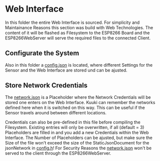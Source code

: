 # Web Interface

In this folder the entire Web Interface is sourced.
For simplicity and Maintainance Reasons this section was build with Web Technologies.
The content of it will be flashed as Filesystem to the ESP8266 Board and
the ESP8266WebServer will serve the required files to the connected Client.

## Configurate the System

Also in this folder a [config.json](./config.json) is located, where different Settings
for the Sensor and the Web Interface are stored und can be ajusted.

## Store Network Credentials

The [network.json](./network.json) is a Placeholder where the Network Credentials will be stored one enters on the Web Interface. Kuuki can remember the networks defined here when it is switched on this way. This can be useful if the Sensor travels around between different locations.

Credentials can also be pre-defined in this file before compiling the Filesystem. Existing entries will only be overwritten, if all (default = 3) Placeholders are filled in and you add a new Credentials within the Web Interface. The Number of Placeholders can be ajusted, but make sure the Size of the file won't exceed the size of the StaticJsonDocument for the jsonNetwork in [config.h](../include/config.h)! For Security Reasons the [network.json](./network.json) won't be served to the client through the ESP8266WebServer.
